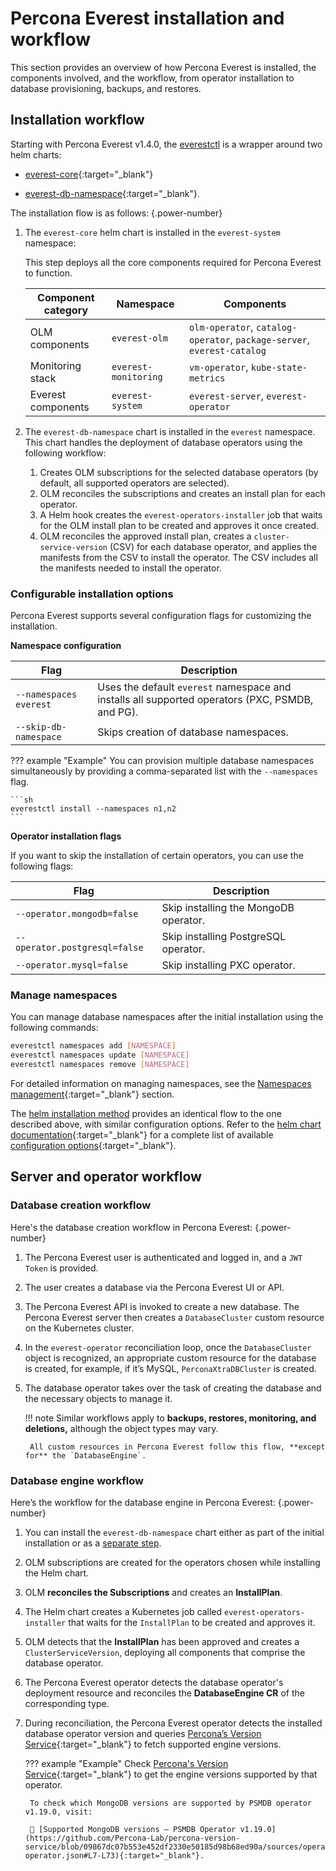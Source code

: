 # Percona Everest installation and workflow

This section provides an overview of how Percona Everest is installed, the components involved, and the workflow, from operator installation to database provisioning, backups, and restores.


## Installation workflow

Starting with Percona Everest v1.4.0, the [everestctl](../install/installEverest.md) is a wrapper around two helm charts:

- [everest-core](https://github.com/percona/percona-helm-charts/tree/main/charts/everest){:target="_blank"} 

- [everest-db-namespace](https://github.com/percona/percona-helm-charts/tree/main/charts/everest/charts/everest-db-namespace){:target="_blank"}. 

The installation flow is as follows:
{.power-number}

1. The `everest-core` helm chart is installed in the `everest-system` namespace:

    This step deploys all the core components required for Percona Everest to function.

    | Component category   | Namespace            | Components                                                  |
    |----------------------|----------------------|-------------------------------------------------------------|
    | OLM components       | `everest-olm`        | `olm-operator`, `catalog-operator`, `package-server`, `everest-catalog` |
    | Monitoring stack     | `everest-monitoring` | `vm-operator`, `kube-state-metrics`                         |
    | Everest components   | `everest-system`     | `everest-server`, `everest-operator`                        |


2. The `everest-db-namespace` chart is installed in the `everest` namespace. This chart handles the deployment of database operators using the following workflow:

    1. Creates OLM subscriptions for the selected database operators (by default, all supported operators are selected).
    2. OLM reconciles the subscriptions and creates an install plan for each operator.
    3. A Helm hook creates the `everest-operators-installer` job that waits for the OLM install plan to be created and approves it once created.
    4. OLM reconciles the approved install plan, creates a `cluster-service-version` (CSV) for each database operator, and applies the manifests from the CSV to install the operator. The CSV includes all the manifests needed to install the operator.


### Configurable installation options 

Percona Everest supports several configuration flags for customizing the installation.

**Namespace configuration**

| **Flag**                  | **Description**                                     |
| --------------------- | ----------------------------------------------- |
| `--namespaces everest`  | Uses the default `everest` namespace and installs all supported operators (PXC, PSMDB, and PG).|
| `--skip-db-namespace` | Skips creation of database namespaces.           |

??? example "Example"
    You can provision multiple database namespaces simultaneously by providing a comma-separated list with the `--namespaces` flag.

    ```sh
    everestctl install --namespaces n1,n2
    ```


**Operator installation flags**

If you want to skip the installation of certain operators, you can use the following flags:

| **Flag** | **Description**|
| --------------------------------- | ------------------------------------ |
| `--operator.mongodb=false`        | Skip installing the MongoDB operator.    |
| `--operator.postgresql=false`     | Skip installing PostgreSQL operator. |
| `--operator.mysql=false`          | Skip installing PXC operator.        |

### Manage namespaces

You can manage database namespaces after the initial installation using the following commands:

```sh
everestctl namespaces add [NAMESPACE]
everestctl namespaces update [NAMESPACE]
everestctl namespaces remove [NAMESPACE]
```

For detailed information on managing namespaces, see the [Namespaces management](https://github.com/percona/percona-helm-charts/tree/main/charts/everest#4-deploy-additional-database-namespaces){:target="_blank"} section.

The [helm installation method](../install/install_everest_helm_charts.md) provides an identical flow to the one described above, with similar configuration options. Refer to the [helm chart documentation](https://github.com/percona/percona-helm-charts/tree/main/charts/everest){:target="_blank"} for a complete list of available [configuration options](https://github.com/percona/percona-helm-charts/tree/main/charts/everest#configuration){:target="_blank"}.

## Server and operator workflow

### Database creation workflow

Here's the database creation workflow in Percona Everest:
{.power-number}

1. The Percona Everest user is authenticated and logged in, and a `JWT Token` is provided.
2. The user creates a database via the Percona Everest UI or API.
3. The Percona Everest API is invoked to create a new database. The Percona Everest server then creates a `DatabaseCluster` custom resource on the Kubernetes cluster.
4. In the `everest-operator` reconciliation loop, once the `DatabaseCluster` object is recognized, an appropriate custom resource for the database is created, for example, if it’s MySQL, `PerconaXtraDBCluster` is created.
5. The database operator takes over the task of creating the database and the necessary objects to manage it.


    !!! note
        Similar workflows apply to **backups, restores, monitoring, and deletions,** although the object types may vary.
                
        All custom resources in Percona Everest follow this flow, **except for** the `DatabaseEngine`.

### Database engine workflow

Here’s the workflow for the database engine in Percona Everest:
{.power-number}

1. You can install the `everest-db-namespace` chart either as part of the initial installation or as a [separate step](https://github.com/percona/percona-helm-charts/tree/main/charts/everest#4-deploy-additional-database-namespaces).
2. OLM subscriptions are created for the operators chosen while installing the Helm chart.
3. OLM **reconciles the Subscriptions** and creates an **InstallPlan**.
4. The Helm chart creates a Kubernetes job called `everest-operators-installer` that waits for the `InstallPlan` to be created and approves it.
5. OLM detects that the **InstallPlan** has been approved and creates a `ClusterServiceVersion`, deploying all components that comprise  the database operator.
6. The Percona Everest operator detects the database operator's deployment resource and reconciles the **DatabaseEngine CR** of the corresponding type. 

7. During reconciliation, the Percona Everest operator detects the installed database operator version and queries [Percona’s Version Service](https://github.com/Percona-Lab/percona-version-service){:target="_blank"} to fetch supported engine versions.
 
    ??? example "Example"
        Check [Percona's Version Service](http://check.percona.com/){:target="_blank"} to get the engine versions supported by that operator. 
        
        To check which MongoDB versions are supported by PSMDB operator v1.19.0, visit:
        
        🔗 [Supported MongoDB versions – PSMDB Operator v1.19.0](https://github.com/Percona-Lab/percona-version-service/blob/09867dc07b553e452df2330e50185d98b68ed90a/sources/operator.1.19.0.psmdb-operator.json#L7-L73){:target="_blank"}.
